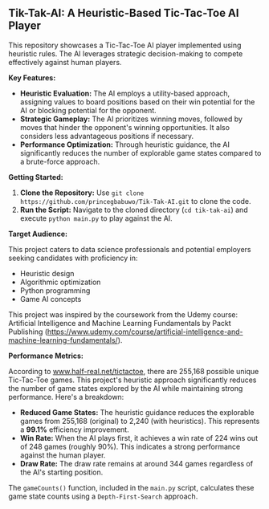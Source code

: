 ## Tik-Tak-AI: A Heuristic-Based Tic-Tac-Toe AI Player

This repository showcases a Tic-Tac-Toe AI player implemented using heuristic rules. The AI leverages strategic decision-making to compete effectively against human players.

**Key Features:**

* **Heuristic Evaluation:** The AI employs a utility-based approach, assigning values to board positions based on their win potential for the AI or blocking potential for the opponent.
* **Strategic Gameplay:** The AI prioritizes winning moves, followed by moves that hinder the opponent's winning opportunities. It also considers less advantageous positions if necessary.
* **Performance Optimization:** Through heuristic guidance, the AI significantly reduces the number of explorable game states compared to a brute-force approach.

**Getting Started:**

1. **Clone the Repository:** Use `git clone https://github.com/princegbabuwo/Tik-Tak-AI.git` to clone the code.
2. **Run the Script:** Navigate to the cloned directory (`cd tik-tak-ai`) and execute `python main.py` to play against the AI.

**Target Audience:**

This project caters to data science professionals and potential employers seeking candidates with proficiency in:

* Heuristic design
* Algorithmic optimization
* Python programming
* Game AI concepts

This project was inspired by the coursework from the Udemy course: Artificial Intelligence and Machine Learning Fundamentals by Packt Publishing (https://www.udemy.com/course/artificial-intelligence-and-machine-learning-fundamentals/).

**Performance Metrics:**

According to www.half-real.net/tictactoe, there are 255,168 possible unique Tic-Tac-Toe games. This project's heuristic approach significantly reduces the number of game states explored by the AI while maintaining strong performance. Here's a breakdown:

* **Reduced Game States:** The heuristic guidance reduces the explorable games from 255,168 (original) to 2,240 (with heuristics). This represents a **99.1%** efficiency improvement.
* **Win Rate:** When the AI plays first, it achieves a win rate of 224 wins out of 248 games (roughly 90%). This indicates a strong performance against the human player.
* **Draw Rate:** The draw rate remains at around 344 games regardless of the AI's starting position.

The `gameCounts()` function, included in the `main.py` script, calculates these game state counts using a `Depth-First-Search` approach.
